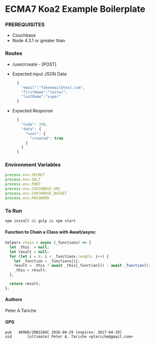 # ECMA7 Koa2 Example Boilerplate

### PREREQUISITES
 - Couchbase
 - Node 4.3.1 or greater than


### Routes
 - /user/create   - [POST]
  - Expected input JSON Data

    ```js
      {
        "email":"fakeemail@test.com",
        "firstName":"tester",
        "lastName":"super"
      }
    ```
  - Expected Response

    ```js
      {
        "code": 200,
        "data": {
          "user": {
            "created": true
          }
        }
      }
    ```

### Environment Variables
```js
process.env.SECRET
process.env.SALT
process.env.PORT
process.env.COUCHBASE_URI
process.env.COUCHBASE_BUCKET
process.env.PASSWORD
```

### To Run
  ```js
  npm install && gulp && npm start
  ```


#### Function to Chain a Class with Await/async
  ```js
  helpers.chain = async (_functions) => {
    let _this  = null;
    let result = null;
    for (let i = 0; i < _functions.length; i++) {
      let _function = _functions[i];
      result = _this ? await _this[_function]() : await _function();
      _this = result;
    };

    return result;
  };
  ```


#### Authors
Peter A.Tariche

#### GPG
```
pub   4096R/20B2284C 2016-04-29 [expires: 2017-04-29]
uid       [ultimate] Peter A. Tariche <ptariche@gmail.com>
```
